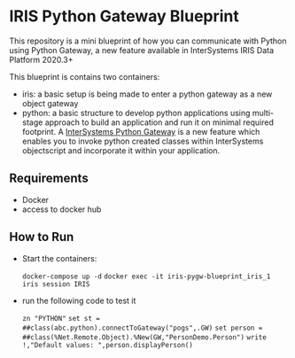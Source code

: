 # IRIS Python Gateway Blueprint

This repository is a mini blueprint of how you can communicate with Python using Python Gateway, a new feature available in InterSystems IRIS Data Platform 2020.3+

This blueprint is contains two containers:

- iris: a basic setup is being made to enter a python gateway as a new object gateway
- python: a basic structure to develop python applications using multi-stage approach to build an application and run it on minimal required footprint. A [InterSystems Python Gateway](https://docs.intersystems.com/irislatest/csp/docbook/Doc.View.cls?KEY=BPYGATE) is a new feature which enables you to invoke python created classes within InterSystems objectscript and incorporate it within your application.

## Requirements

- Docker
- access to docker hub

## How to Run

- Start the containers:

    `docker-compose up -d`
    `docker exec -it iris-pygw-blueprint_iris_1 iris session IRIS`

- run the following code to test it

    `zn "PYTHON"`
    `set st = ##class(abc.python).connectToGateway("pogs",.GW)`
    `set person = ##class(%Net.Remote.Object).%New(GW,"PersonDemo.Person")`
    `write !,"Default values: ",person.displayPerson()`